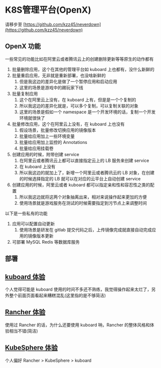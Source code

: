 # K8S管理平台(OpenX)

请移步至 [https://github.com/kzz45/neverdown](https://github.com/kzz45/neverdown)


## OpenX 功能

一些常见的功能比如在阿里云或者腾讯云上的创建删除更新等等原生的动作都有

1. 批量删除应用，这个在其他的管理平台如 kuboard 上也都有，没什么新鲜的
2. 批量重启应用，无非就是重新部署，也没啥新鲜的
   1. 但是我这边的差异化是做了一个暂停应用和启动应用
   2. 这里的场景是游戏中的踢玩家下线
3. 批量复制应用
   1. 这个在阿里云上没有，在 kuboard 上有，但是是一个个复制的
   2. 所以我这边的差异化就是，可以多个复制，可以复制关联的对象
   3. 这里的场景是假如一个 namespace 是一个开发环境的话，复制一个开发环境就很快了
4. 批量修改应用，这个在阿里云上没有，在 kuboard 上也没有
   1. 假设场景，批量修改切换应用的镜像版本
   2. 批量给应用加上一些环境变量
   3. 批量给应用加上监控的 Annotations
   4. 批量给应用挂载卷
5. 创建应用的时候，附带创建 service
   1. 在阿里云或者腾讯云上都可以直接指定云上的 LB 服务来创建 service
   2. 在 kuboard 上没有
   3. 所以我这边的就加上了，新增一个阿里云或者腾讯云的 LB 对象，在创建的时候选择指定的 LB 就可以在对应的云平台上自动创建 service
6. 创建应用的时候，阿里云或者 kuboard 都可以指定亲和性和容忍性之类的配置
   1. 所以我这边就将这两个对象抽离出来，相对来说操作起来更加的方便
   2. 使用场景就是游戏服务在测试的时候需要指定到污节点上来调整时间

以下是一些私有的功能

1. 应用可以配置自动更新
   1. 使用场景是研发在 gitlab 提交代码之后，上传镜像完成就直接自动完成应用的镜像版本更新
2. 可部署 MySQL Redis 等数据库服务

## 部署

## [kuboard 体验](https://kuboard.cn/install/v3/install.html)

个人觉得可能是 kuboard 使用的时间不多还不熟练，我觉得操作起来太烂了，另外整个前面页面看起来糟糕混乱(这里指的是不够简洁)

## [Rancher 体验](https://github.com/rancher/)

使用过 Rancher 的话，为什么还要使用 kuboard 呐，Rancher 的整体风格和体验相当不错(简洁)

## [KubeSphere 体验](https://github.com/kubesphere/kubesphere)

个人偏好 Rancher > KubeSphere > kuboard
